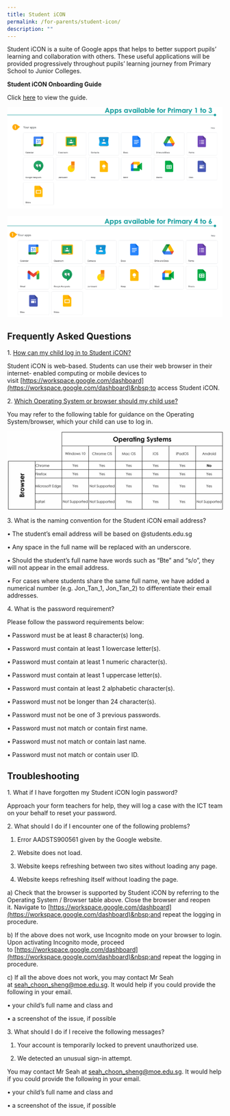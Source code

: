 ```yaml
---
title: Student iCON
permalink: /for-parents/student-icon/
description: ""
---
```

Student iCON is a suite of Google apps that helps to better support pupils’ learning and collaboration with others. These useful applications will be provided progressively throughout pupils’ learning journey from Primary School to Junior Colleges.  
  
**Student iCON Onboarding Guide**  

Click&nbsp;[here](/files/Student%20iCON%20Onboarding%20Guide.pdf)&nbsp;to view the guide.

  
![Student iCON](/images/P1%20to%20P3.png)

![Student iCON](/images/P4%20to%20P6.png)
  

Frequently Asked Questions
--------------------------

1\. <u>How can my child log in to Student iCON?</u>  

Student iCON is web-based. Students can use their web browser in their internet- enabled computing or mobile devices to visit&nbsp;[https://workspace.google.com/dashboard](https://workspace.google.com/dashboard)&nbsp;to access Student iCON.

  

2.&nbsp;<u>Which Operating System or browser should my child use?</u>

You may refer to the following table for guidance on the Operating System/browser, which your child can use to log in.

![OS Browsers](/images/OS%20%20Browsers.png)

3.&nbsp;What is the naming convention for the Student iCON email address?

• The student’s email address will be based on @students.edu.sg

• Any space in the full name will be replaced with an underscore.

• Should the student’s full name have words such as “Bte” and “s/o”, they will not appear in the email address.

• For cases where students share the same full name, we have added a numerical number (e.g. Jon\_Tan\_1, Jon\_Tan\_2) to differentiate their email addresses.

  

4.&nbsp;What is the password requirement?

Please follow the password requirements below:&nbsp;

• Password must be at least 8 character(s) long.

• Password must contain at least 1 lowercase letter(s).

• Password must contain at least 1 numeric character(s).

• Password must contain at least 1 uppercase letter(s).

• Password must contain at least 2 alphabetic character(s).

• Password must not be longer than 24 character(s).

• Password must not be one of 3 previous passwords.

• Password must not match or contain first name.

• Password must not match or contain last name.

• Password must not match or contain user ID.

Troubleshooting
---------------

1.&nbsp;What if I have forgotten my Student iCON login password?

Approach your form teachers for help, they will log a case with the ICT team on your behalf to reset your password.

  

2.&nbsp;What should I do if I encounter one of the following problems?

1. Error AADSTS900561 given by the Google website.

2. Website does not load.

3. Website keeps refreshing between two sites without loading any page.

4. Website keeps refreshing itself without loading the page.

  

a) Check that the browser is supported by Student iCON by referring to the Operating System / Browser table above. Close the browser and reopen it.&nbsp;Navigate to&nbsp;[https://workspace.google.com/dashboard](https://workspace.google.com/dashboard)&nbsp;and repeat the logging in procedure.

  

b) If the above does not work, use Incognito mode on your browser to login. Upon activating Incognito mode, proceed to&nbsp;[https://workspace.google.com/dashboard](https://workspace.google.com/dashboard)&nbsp;and repeat the logging in procedure.

  

c) If all the above does not work, you may contact Mr Seah at&nbsp;[seah\_choon\_sheng@moe.edu.sg](mailto:seah_choon_sheng@moe.edu.sg).&nbsp;It would help if you could provide the following in your email.

• your child’s full name and class and

• a screenshot of the issue, if possible

  

3.&nbsp;What should I do if I receive the following messages?

1. Your account is temporarily locked to prevent unauthorized use.

2. We detected an unusual sign-in attempt.

  

You may contact Mr Seah at&nbsp;[seah\_choon\_sheng@moe.edu.sg](mailto:seah_choon_sheng@moe.edu.sg). It would help if you could provide the following in your email.

• your child’s full name and class and

• a screenshot of the issue, if possible